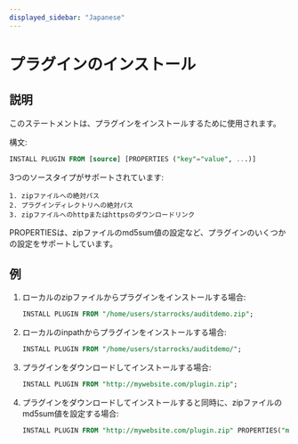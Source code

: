 ```yaml
---
displayed_sidebar: "Japanese"
---
```


# プラグインのインストール

## 説明

このステートメントは、プラグインをインストールするために使用されます。

構文:

```sql
INSTALL PLUGIN FROM [source] [PROPERTIES ("key"="value", ...)]
```

3つのソースタイプがサポートされています:

```plain text
1. zipファイルへの絶対パス
2. プラグインディレクトリへの絶対パス
3. zipファイルへのhttpまたはhttpsのダウンロードリンク
```

PROPERTIESは、zipファイルのmd5sum値の設定など、プラグインのいくつかの設定をサポートしています。

## 例

1. ローカルのzipファイルからプラグインをインストールする場合:

    ```sql
    INSTALL PLUGIN FROM "/home/users/starrocks/auditdemo.zip";
    ```

2. ローカルのinpathからプラグインをインストールする場合:

    ```sql
    INSTALL PLUGIN FROM "/home/users/starrocks/auditdemo/";
    ```

3. プラグインをダウンロードしてインストールする場合:

    ```sql
    INSTALL PLUGIN FROM "http://mywebsite.com/plugin.zip";
    ```

4. プラグインをダウンロードしてインストールすると同時に、zipファイルのmd5sum値を設定する場合:

    ```sql
    INSTALL PLUGIN FROM "http://mywebsite.com/plugin.zip" PROPERTIES("md5sum" = "73877f6029216f4314d712086a146570");
    ```
